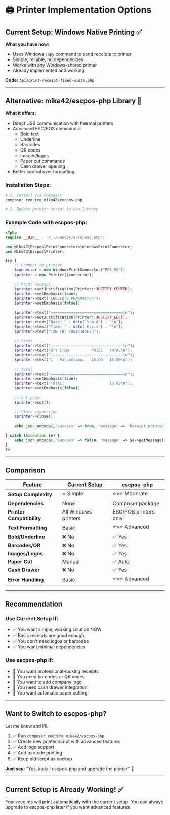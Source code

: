 # 🖨️ Printer Implementation Options

## Current Setup: Windows Native Printing ✅

**What you have now:**
- Uses Windows `copy` command to send receipts to printer
- Simple, reliable, no dependencies
- Works with any Windows-shared printer
- Already implemented and working

**Code:** `Api/print-receipt-fixed-width.php`

---

## Alternative: mike42/escpos-php Library 🚀

**What it offers:**
- Direct USB communication with thermal printers
- Advanced ESC/POS commands:
  - Bold text
  - Underline
  - Barcodes
  - QR codes
  - Images/logos
  - Paper cut commands
  - Cash drawer opening
- Better control over formatting

### Installation Steps:

```bash
# 1. Install via Composer
composer require mike42/escpos-php

# 2. Update printer script to use library
```

### Example Code with escpos-php:

```php
<?php
require __DIR__ . '/../vendor/autoload.php';

use Mike42\Escpos\PrintConnectors\WindowsPrintConnector;
use Mike42\Escpos\Printer;

try {
    // Connect to printer
    $connector = new WindowsPrintConnector("POS-58");
    $printer = new Printer($connector);
    
    // Print receipt
    $printer->setJustification(Printer::JUSTIFY_CENTER);
    $printer->setEmphasis(true);
    $printer->text("ENGUIO'S PHARMACY\n");
    $printer->setEmphasis(false);
    
    $printer->text("================================\n");
    $printer->setJustification(Printer::JUSTIFY_LEFT);
    $printer->text("Date: " . date('Y-m-d') . "\n");
    $printer->text("Time: " . date('H:i:s') . "\n");
    $printer->text("TXN ID: TXN123456\n");
    
    // Items
    $printer->text("--------------------------------\n");
    $printer->text("QTY ITEM          PRICE   TOTAL\n");
    $printer->text("--------------------------------\n");
    $printer->text("1   Paracetamol   15.00   15.00\n");
    
    // Total
    $printer->text("================================\n");
    $printer->setEmphasis(true);
    $printer->text("TOTAL:                    15.00\n");
    $printer->setEmphasis(false);
    
    // Cut paper
    $printer->cut();
    
    // Close connection
    $printer->close();
    
    echo json_encode(['success' => true, 'message' => 'Receipt printed']);
    
} catch (Exception $e) {
    echo json_encode(['success' => false, 'message' => $e->getMessage()]);
}
?>
```

---

## Comparison

| Feature | Current Setup | escpos-php |
|---------|--------------|------------|
| **Setup Complexity** | ⭐ Simple | ⭐⭐⭐ Moderate |
| **Dependencies** | None | Composer package |
| **Printer Compatibility** | All Windows printers | ESC/POS printers only |
| **Text Formatting** | Basic | ⭐⭐⭐ Advanced |
| **Bold/Underline** | ❌ No | ✅ Yes |
| **Barcodes/QR** | ❌ No | ✅ Yes |
| **Images/Logos** | ❌ No | ✅ Yes |
| **Paper Cut** | Manual | ✅ Auto |
| **Cash Drawer** | ❌ No | ✅ Yes |
| **Error Handling** | Basic | ⭐⭐⭐ Advanced |

---

## Recommendation

### Use Current Setup If:
- ✅ You want simple, working solution NOW
- ✅ Basic receipts are good enough
- ✅ You don't need logos or barcodes
- ✅ You want minimal dependencies

### Use escpos-php If:
- 🚀 You want professional-looking receipts
- 🚀 You need barcodes or QR codes
- 🚀 You want to add company logo
- 🚀 You need cash drawer integration
- 🚀 You want automatic paper cutting

---

## Want to Switch to escpos-php?

Let me know and I'll:
1. ✅ Run `composer require mike42/escpos-php`
2. ✅ Create new printer script with advanced features
3. ✅ Add logo support
4. ✅ Add barcode printing
5. ✅ Keep old script as backup

**Just say:** "Yes, install escpos-php and upgrade the printer" 🚀

---

## Current Setup is Already Working! ✅

Your receipts will print automatically with the current setup.
You can always upgrade to escpos-php later if you want advanced features.

